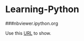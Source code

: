 Learning-Python
===============

###nbviewer.ipython.org

Use this [URL](http://nbviewer.ipython.org/github/hhhnrnewabc/Learning-Python/tree/master/) to show.